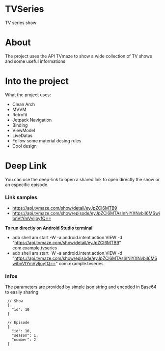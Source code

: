 # TVSeries
 TV series show

# About
 The project uses the API TVmaze to show a wide collection of TV shows and some useful informations
 
# Into the project
 What the project uses:

* Clean Arch
* MVVM
* Retrofit
* Jetpack Navigation
* Binding
* ViewModel
* LiveDatas
* Follow some material desing rules
* Cool design

# Deep Link
 You can use the deep-link to open a shared link to open directly the show or an especific episode.
 
### Link samples
* https://api.tvmaze.com/show/detail/eyJpZCI6MTB9
* https://api.tvmaze.com/show/episode/eyJpZCI6MTAsInNlYXNvbiI6MSwibnVtYmVyIjoyfQ==

**To run directly on Android Studio terminal**
* adb shell am start -W -a android.intent.action.VIEW -d "https://api.tvmaze.com/show/detail/eyJpZCI6MTB9" com.example.tvseries
* adb shell am start -W -a android.intent.action.VIEW -d "https://api.tvmaze.com/show/episode/eyJpZCI6MTAsInNlYXNvbiI6MSwibnVtYmVyIjoyfQ==" com.example.tvseries

### Infos

 The parameters are provided by simple json string and encoded in Base64 to easily sharing
 
```
 // Show
 {
   "id": 10
 }
 
 // Episode
 {
   "id": 10,
   "season": 1,
   "number": 2
 }
 
```

